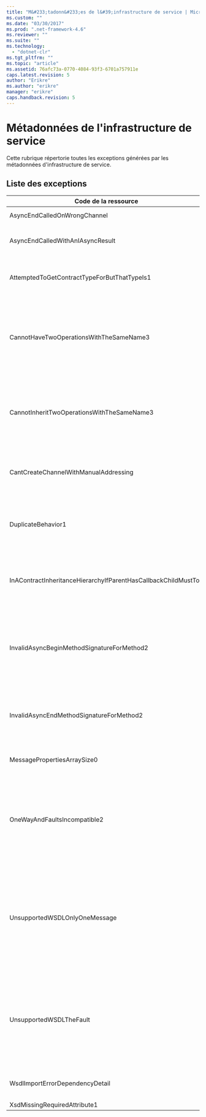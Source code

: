```yaml
---
title: "M&#233;tadonn&#233;es de l&#39;infrastructure de service | Microsoft Docs"
ms.custom: ""
ms.date: "03/30/2017"
ms.prod: ".net-framework-4.6"
ms.reviewer: ""
ms.suite: ""
ms.technology: 
  - "dotnet-clr"
ms.tgt_pltfrm: ""
ms.topic: "article"
ms.assetid: 76afc73a-0770-4084-93f3-6701a757911e
caps.latest.revision: 5
author: "Erikre"
ms.author: "erikre"
manager: "erikre"
caps.handback.revision: 5
---
```

# M&#233;tadonn&#233;es de l&#39;infrastructure de service
Cette rubrique répertorie toutes les exceptions générées par les métadonnées d'infrastructure de service.  
  
## Liste des exceptions  
  
|Code de la ressource|Chaîne de la ressource|  
|--------------------------|----------------------------|  
|AsyncEndCalledOnWrongChannel|Une méthode End asynchrone a été appelée sur le canal incorrect.|  
|AsyncEndCalledWithAnIAsyncResult|Une méthode End asynchrone a été appelée avec un IAsyncResult à partir d'une méthode Begin différente.|  
|AttemptedToGetContractTypeForButThatTypeIs1|Tentative effectuée en vue d'obtenir le type de contrat pour le spécifié, mais ce type n'est pas un élément ServiceContract et il n'hérite pas d'un tel élément.|  
|CannotHaveTwoOperationsWithTheSameName3|Deux opérations dans le même contrat ne peuvent pas avoir le même nom.Les méthodes spécifiées du type spécifié ne respectent pas cette règle.Modifiez le nom d'une des opérations en modifiant le nom de la méthode ou en utilisant la propriété Name de l'attribut OperationContractAttribute.|  
|CannotInheritTwoOperationsWithTheSameName3|Impossible d'hériter de deux opérations différentes portant le même nom.L'opération spécifiée des contrats spécifiés violent cette règle.Modifiez le nom d'une des opérations en modifiant le nom de la méthode ou en utilisant la propriété Name de l'attribut OperationContractAttribute.|  
|CantCreateChannelWithManualAddressing|Impossible de créer un canal pour un contrat qui requiert une demande\/réponse et une liaison qui requiert l'adressage manuel mais prend en charge uniquement la communication duplex.|  
|DuplicateBehavior1|La valeur ne peut pas être ajoutée à la collection.La collection contient déjà un élément du même type spécifié.Cette collection ne prend en charge qu'une seule instance de chaque type.|  
|InAContractInheritanceHierarchyIfParentHasCallbackChildMustToo|Étant donné que le contrat de service de base spécifié a un contrat de rappel spécifié, le contrat de service dérivé spécifié doit également spécifier le type spécifié ou un type dérivé comme contrat de rappel.|  
|InvalidAsyncBeginMethodSignatureForMethod2|La signature de méthode Begin asynchrone est non valide pour la méthode spécifiée dans le type d'élément ServiceContract spécifié.Votre méthode Begin doit prendre un élément AsyncCallback et un objet pour ses deux derniers arguments et renvoyer un élément IAsyncResult.|  
|InvalidAsyncEndMethodSignatureForMethod2|La signature de méthode End asynchrone est non valide pour la méthode spécifiée dans le type d'élément ServiceContract spécifié.Votre méthode End doit prendre un élément IAsyncResult comme dernier argument.|  
|MessagePropertiesArraySize0|Le tableau passé n'a pas suffisamment d'espace pour contenir toutes les propriétés contenues dans cette collection.|  
|OneWayAndFaultsIncompatible2|La méthode spécifiée dans le type spécifié est marquée avec IsOneWay\=true et déclare un ou plusieurs attributs FaultContractAttributes.Les méthodes monodirectionnelles ne peuvent pas déclarer d'attributs FaultContractAttributes.Définissez IsOneWay à « false » ou supprimez les attributs FaultContractAttributes.|  
|UnsupportedWSDLOnlyOneMessage|Web Services Description Language non pris en charge.Une seule une partie de message est prise en charge pour les messages d'erreur.Ce message d'erreur fait référence à plusieurs parties de message.Si vous avez un accès en édition au fichier WSDL, vous pouvez résoudre le problème en supprimant les parties de messages superflues de telle sorte que le message d'erreur ne fasse référence qu'à une seule partie.|  
|UnsupportedWSDLTheFault|Web Services Description Language non pris en charge.La partie du message d'erreur doit faire référence à un élément.Ce message d'erreur ne fait pas référence à un élément.Si vous avez un accès en édition au document WSDL, vous pouvez résoudre le problème en faisant référence à un élément de schéma à l'aide de l'attribut « element ».|  
|WsdlImportErrorDependencyDetail|Une erreur s'est produite lors de l'important du spécifié dont dépend l'autre valeur spécifiée.Le Xpath est également spécifié.|  
|XsdMissingRequiredAttribute1|Attribut requis spécifié manquant.|